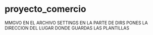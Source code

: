 # proyecto_comercio

MMGVO EN EL ARCHIVO SETTINGS EN LA PARTE DE DIRS PONES LA DIRECCION DEL LUGAR DONDE GUARDAS LAS PLANTILLAS
